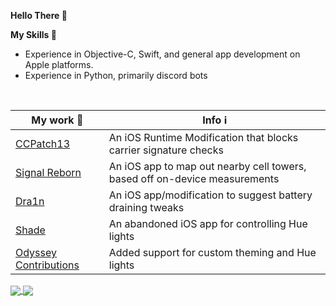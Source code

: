 **Hello There 👋**

**My Skills 🤹**<br>
 - Experience in Objective-C, Swift, and general app development on Apple platforms.
 - Experience in Python, primarily discord bots
<br>

| My work 🚧 | Info ℹ️ |
|--------------------------------------------------|------------------------------------------------------------------------------------------------|
| [CCPatch13](https://github.com/CharlieWhile13/commcenterpatch13) | An iOS Runtime Modification that blocks carrier signature checks |
| [Signal Reborn](https://github.com/CharlieWhile13/SignalReborn) | An iOS app to map out nearby cell towers, based off on-device measurements |
| [Dra1n](https://github.com/CharlieWhile13/Dra1nMirror) | An iOS app/modification to suggest battery draining tweaks |
| [Shade](https://github.com/CharlieWhile13/Shade-App) | An abandoned iOS app for controlling Hue lights |  
| [Odyssey Contributions](https://github.com/TheOdysseyJB/Odyssey) | Added support for custom theming and Hue lights |

<a href="https://github.com/anuraghazra/github-readme-stats">
  <img align="center" src="https://github-readme-stats.vercel.app/api?username=CharlieWhile13&layout=compact&theme=tokyonight&show_icons=true&count_private=true" />
</a>
<a href="https://github.com/anuraghazra/github-readme-stats">
  <img align="center" src="https://github-readme-stats.vercel.app/api/top-langs/?username=CharlieWhile13&layout=compact&theme=tokyonight&show_icons=true&count_private=true" />
</a>

<!--
**CharlieWhile13/CharlieWhile13** is a ✨ _special_ ✨ repository because its `README.md` (this file) appears on your GitHub profile.


